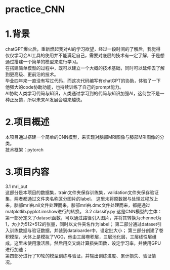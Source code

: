 # practice_CNN

# 1.背景
chatGPT爆火后，重新燃起我对AI的学习欲望，经过一段时间的了解后，我觉得仅仅学习会AI工具的使用并不能满足自己，需要对底层的技术有一定了解，于是想通过搭建一个简单的模型来进行学习。  
在搭建简单模型的过程中，既可以建立一个大概的技术基础，同时可以延伸去了解到更高级、更前沿的技术。  
毕业四年来一直没有写过代码，而这次代码编写有chatGPT的协助，体验了一下他强大的code协助功能，也持续训练了自己的prompt能力。  
AI协助人类学习代码与知识，人类通过学习到的代码与知识加强AI，这何尝不是一种正反馈，所以未来AI发展会越来越快。  
# 2.项目概述
本项目通过搭建一个简单的CNN模型，来实现对脑部MRI图像与膝部MRI图像的分类。  
技术框架：pytorch  
# 3.项目内容
3.1 mri_out  
这部分是本项目的数据集，train文件夹保存训练集，validation文件夹保存验证集，两者都通过文件夹名称区分图片的label。 
这里未将原数据与处理过程放上来，脑部mri由.nii文件处理而来，膝部mri由.dmc文件处理而来，都是通过matplotlib.pyplot.imshow进行的转换。
3.2 classify.py
这是CNN模型的主体：  
第一部分定义了dataset函数，可以通过路径引入图片，并将其转换为chennel为1，大小为512*512的张量，同时以文件夹名作为label； 
第二部分通过dataset引入训练数据与验证数据，并装到dataloarder中，设定批大小； 
第三部分创建了卷积模型，大体上是模拟了VGG，他由三层卷积层，三层池化层，三层线性层组成，这里未使用激活层。然后用交叉熵计算损失函数，设定学习率，并使用GPU进行加速；  
第四部分进行了10轮的模型训练与验证，并输出训练进度、累计损失、验证情况。
